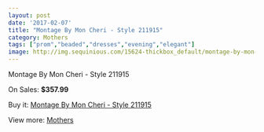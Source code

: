 ```yaml
---
layout: post
date: '2017-02-07'
title: "Montage By Mon Cheri - Style 211915"
category: Mothers
tags: ["prom","beaded","dresses","evening","elegant"]
image: http://img.sequinious.com/15624-thickbox_default/montage-by-mon-cheri-style-211915.jpg
---
```

Montage By Mon Cheri - Style 211915

On Sales: **$357.99**
<a href="https://www.sequinious.com/mothers/7368-montage-by-mon-cheri-style-211915.html"><amp-img layout="responsive" width="600" height="600" src="//img.sequinious.com/15624-thickbox_default/montage-by-mon-cheri-style-211915.jpg" alt="Montage By Mon Cheri - Style 211915 0" /></a>

Buy it: [Montage By Mon Cheri - Style 211915](https://www.sequinious.com/mothers/7368-montage-by-mon-cheri-style-211915.html "Montage By Mon Cheri - Style 211915")

View more: [Mothers](https://www.sequinious.com/6-mothers "Mothers")